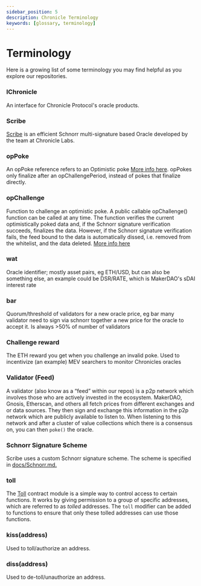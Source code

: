 ```yaml
---
sidebar_position: 5
description: Chronicle Terminology
keywords: [glossary, terminology]
---
```

# Terminology


Here is a growing list of some terminology you may find helpful as you explore our repositories. 

### IChronicle

An interface for Chronicle Protocol's oracle products.


### Scribe

[Scribe](https://github.com/chronicleprotocol/scribe/blob/main/docs/Scribe.md#optimistic-flavored-scribe) is an efficient Schnorr multi-signature based Oracle developed by the team at Chronicle Labs. 


### opPoke

An opPoke reference refers to an Optimistic poke [More info here](https://github.com/chronicleprotocol/scribe/blob/main/docs/Scribe.md#optimistic-flavored-scribe). opPokes only finalize after an opChallengePeriod, instead of pokes that finalize directly.


### opChallenge

Function to challenge an optimistic poke. A public callable opChallenge() function can be called at any time. The function verifies the current optimistically poked data and, if the Schnorr signature verification succeeds, finalizes the data. However, if the Schnorr signature verification fails, the feed bound to the data is automatically dissed, i.e. removed from the whitelist, and the data deleted. [More info here](https://github.com/chronicleprotocol/scribe/blob/main/docs/Scribe.md#optimistic-flavored-scribe)


### wat 

Oracle identifier; mostly asset pairs, eg ETH/USD, but can also be something else, an example could be DSR/RATE, which is MakerDAO's sDAI interest rate


### bar

Quorum/threshold of validators for a new oracle price, eg bar many validator need to sign via schnorr together a new price for the oracle to accept it. Is always >50% of number of validators


### Challenge reward

The ETH reward you get when you challenge an invalid poke. Used to incentivize (an example) MEV searchers to monitor Chronicles oracles


### Validator (Feed)

A validator (also know as a “feed” within our repos) is a p2p network which involves those who are actively invested in the ecosystem. MakerDAO, Gnosis, Etherscan, and others all fetch prices from different exchanges and or data sources. They then sign and exchange this information in the p2p network which are publicly available to listen to.  When listening to this network and after a cluster of value collections which there is a consensus on, you can then `poke()` the oracle.


### Schnorr Signature Scheme

Scribe uses a custom Schnorr signature scheme. The scheme is specified in [docs/Schnorr.md.](https://github.com/chronicleprotocol/scribe/blob/main/docs/Schnorr.md)


### toll

The [Toll](https://github.com/chronicleprotocol/chronicle-std/blob/ea9afe78a1d33245afcdbcc3f530ee9cbd7cde28/src/toll/Toll.sol#L4) contract module is a simple way to control access to certain functions. It works by giving permission to a group of specific addresses, which are referred to as _tolled_ addresses. The `toll` modifier can be added to functions to ensure that only these tolled addresses can use those functions. 


### kiss(address)

Used to toll/authorize an address.


### diss(address)

Used to de-toll/unauthorize an address.




